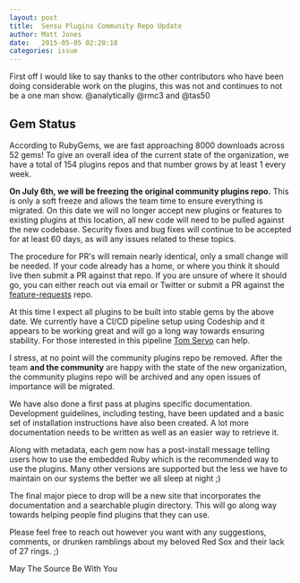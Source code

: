 ```yaml
---
layout: post
title:  Sensu Plugins Community Repo Update
author: Matt Jones
date:   2015-05-05 02:20:18
categories: issue
---
```


First off I would like to say thanks to the other contributors who have been doing considerable work on the plugins, this was not and continues to not be a one man show. @analytically @rmc3 and @tas50

## Gem Status

According to RubyGems, we are fast approaching 8000 downloads across 52 gems!  To give an overall idea of the current state of the organization, we have a total of 154 plugins repos and that number grows by at least 1 every week.

**On July 6th, we will be freezing the original community plugins repo.**  This is only a soft freeze and allows the team time to ensure everything is migrated.  On this date we will no longer accept new plugins or features to existing plugins at this location, all new code will need to be pulled against the new codebase.  Security fixes and bug fixes will continue to be accepted for at least 60 days, as will any issues related to these topics.

The procedure for PR's will remain nearly identical, only a small change will be needed.  If your code already has a home, or where you think it should live then submit a PR against that repo.  If you are unsure of where it should go, you can either reach out via email or Twitter or submit a PR against the [feature-requests](https://goo.gl/53yu2I) repo.

At this time I expect all plugins to be built into stable gems by the above date.  We currently have a CI/CD pipeline setup using Codeship and it appears to be working great and will go a long way towards ensuring stability.  For those interested in this pipeline [Tom Servo](https://github.com/sensu-plugins/tom_servo) can help.

I stress, at no point will the community plugins repo be removed.  After the team **and the community** are happy with the state of the new organization, the community plugins repo will be archived and any open issues of importance will be migrated.

We have also done a first pass at plugins specific documentation.  Development guidelines, including testing, have been updated and a basic set of installation instructions have also been created.  A lot more documentation needs to be written as well as an easier way to retrieve it.

Along with metadata, each gem now has a post-install message telling users how to use the embedded Ruby which is the recommended way to use the plugins.  Many other versions are supported but the less we have to maintain on our systems the better we all sleep at night ;)

The final major piece to drop will be a new site that incorporates the documentation and a searchable plugin directory.  This will go along way towards helping people find plugins that they can use.

Please feel free to reach out however you want with any suggestions, comments, or drunken ramblings about my beloved Red Sox and their lack of 27 rings. ;)

May The Source Be With You
